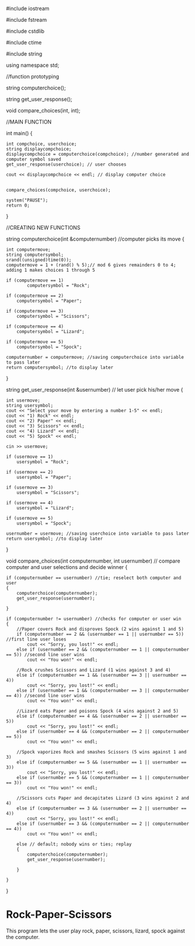
#include iostream 

#include fstream

#include cstdlib

#include ctime

#include string

using namespace std;


//function prototyping

string computerchoice();

string get_user_response();

void compare_choices(int, int);

//MAIN FUNCTION


int main()
{





	int compchoice, userchoice;
	string displaycompchoice;
	displaycompchoice = computerchoice(compchoice); //number generated and computer symbol saved
	get_user_response(userchoice); // user chooses

	cout << displaycompchoice << endl; // display computer choice


	compare_choices(compchoice, userchoice);

	system("PAUSE");
	return 0;

}

//CREATING NEW FUNCTIONS

string computerchoice(int &computernumber) //computer picks its move
{






	int computermove;
	string computersymbol;
	srand((unsigned)time(0));
	computermove = 1 + (rand() % 5);// mod 6 gives remainders 0 to 4; adding 1 makes choices 1 through 5 

	if (computermove == 1)
			computersymbol = "Rock";

	if (computermove == 2)
		computersymbol = "Paper";

	if (computermove == 3)
		computersymbol = "Scissors";

	if (computermove == 4)
		computersymbol = "Lizard";

	if (computermove == 5)
		computersymbol = "Spock";

	computernumber = computermove; //saving computerchoice into variable to pass later
	return computersymbol; //to display later
}

string get_user_response(int &usernumber) // let user pick his/her move
{



	int usermove;
	string usersymbol;
	cout << "Select your move by entering a number 1-5" << endl;
	cout << "1) Rock" << endl;
	cout << "2) Paper" << endl;
	cout << "3) Scissors" << endl;
	cout << "4) Lizard" << endl;
	cout << "5) Spock" << endl;

	cin >> usermove;

	if (usermove == 1)
		usersymbol = "Rock";

	if (usermove == 2)
		usersymbol = "Paper";

	if (usermove == 3)
		usersymbol = "Scissors";

	if (usermove == 4)
		usersymbol = "Lizard";

	if (usermove == 5)
		usersymbol = "Spock";

	usernumber = usermove; //saving userchoice into variable to pass later
	return usersymbol; //to display later
}

void compare_choices(int computernumber, int usernumber) // compare computer and user selections and decide winner
{

	if (computernumber == usernumber) //tie; reselect both computer and user
	{
		computerchoice(computernumber);
		get_user_response(usernumber);

	}

	if (computernumber != usernumber) //checks for computer or user win
	{
		//Paper covers Rock and disproves Spock (2 wins against 1 and 5)
		if (computernumber == 2 && (usernumber == 1 || usernumber == 5)) //first line user loses
			cout << "Sorry, you lost!" << endl;
		else if (usernumber == 2 && (computernumber == 1 || computernumber == 5)) //second line user wins
			cout << "You won!" << endl;

		//Rock crushes Scissors and Lizard (1 wins against 3 and 4)
		else if (computernumber == 1 && (usernumber == 3 || usernumber == 4))
			cout << "Sorry, you lost!" << endl;
		else if (usernumber == 1 && (computernumber == 3 || computernumber == 4)) //second line user wins
			cout << "You won!" << endl;

		//Lizard eats Paper and poisons Spock (4 wins against 2 and 5)
		else if (computernumber == 4 && (usernumber == 2 || usernumber == 5))
			cout << "Sorry, you lost!" << endl;
		else if (usernumber == 4 && (computernumber == 2 || computernumber == 5))
			cout << "You won!" << endl;

		//Spock vaporizes Rock and smashes Scissors (5 wins against 1 and 3)
		else if (computernumber == 5 && (usernumber == 1 || usernumber == 3))
			cout << "Sorry, you lost!" << endl;
		else if (usernumber == 5 && (computernumber == 1 || computernumber == 3))
			cout << "You won!" << endl;

		//Scissors cuts Paper and decapitates Lizard (3 wins against 2 and 4)
		else if (computernumber == 3 && (usernumber == 2 || usernumber == 4))
			cout << "Sorry, you lost!" << endl;
		else if (usernumber == 3 && (computernumber == 2 || computernumber == 4))
			cout << "You won!" << endl;

		else // default; nobody wins or ties; replay
		{
			computerchoice(computernumber);
			get_user_response(usernumber);

		}

	}

}
# Rock-Paper-Scissors
This program lets the user play rock, paper, scissors, lizard, spock against the computer.
